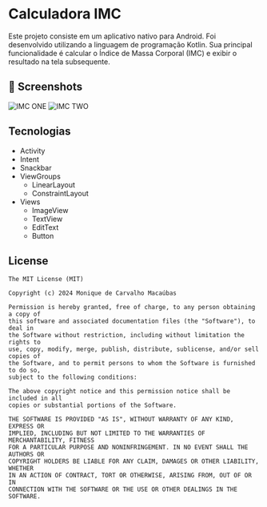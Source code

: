 # Calculadora IMC
Este projeto consiste em um aplicativo nativo para Android. Foi desenvolvido utilizando a linguagem de programação Kotlin. Sua principal funcionalidade é calcular o Índice de Massa Corporal (IMC) e exibir o resultado na tela subsequente.

## :camera_flash: Screenshots
<!-- You can add more screenshots here if you like -->
<imc src="https://github.com/MMacaubas/calcIMC/assets/164377867/e52f45df-ca03-4987-a3a6-d692168fddbf" alt="IMC ONE" width=50/> <imc src="https://github.com/MMacaubas/calcIMC/assets/164377867/9d6f8309-17a0-4bee-abf6-318732686223" alt="IMC TWO" width=50/>

![IMC ONE](https://github.com/MMacaubas/calcIMC/assets/164377867/e52f45df-ca03-4987-a3a6-d692168fddbf) ![IMC TWO](https://github.com/MMacaubas/calcIMC/assets/164377867/9d6f8309-17a0-4bee-abf6-318732686223)



## Tecnologias
- Activity
- Intent
- Snackbar
- ViewGroups 
  - LinearLayout
  - ConstraintLayout
- Views
  - ImageView
  - TextView
  - EditText
  - Button

## License
```
The MIT License (MIT)

Copyright (c) 2024 Monique de Carvalho Macaúbas

Permission is hereby granted, free of charge, to any person obtaining a copy of
this software and associated documentation files (the "Software"), to deal in
the Software without restriction, including without limitation the rights to
use, copy, modify, merge, publish, distribute, sublicense, and/or sell copies of
the Software, and to permit persons to whom the Software is furnished to do so,
subject to the following conditions:

The above copyright notice and this permission notice shall be included in all
copies or substantial portions of the Software.

THE SOFTWARE IS PROVIDED "AS IS", WITHOUT WARRANTY OF ANY KIND, EXPRESS OR
IMPLIED, INCLUDING BUT NOT LIMITED TO THE WARRANTIES OF MERCHANTABILITY, FITNESS
FOR A PARTICULAR PURPOSE AND NONINFRINGEMENT. IN NO EVENT SHALL THE AUTHORS OR
COPYRIGHT HOLDERS BE LIABLE FOR ANY CLAIM, DAMAGES OR OTHER LIABILITY, WHETHER
IN AN ACTION OF CONTRACT, TORT OR OTHERWISE, ARISING FROM, OUT OF OR IN
CONNECTION WITH THE SOFTWARE OR THE USE OR OTHER DEALINGS IN THE SOFTWARE.
```
